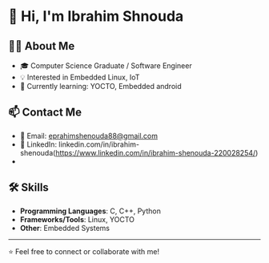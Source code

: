 # 👋 Hi, I'm Ibrahim Shnouda  

## 🧑‍💻 About Me  
- 🎓 Computer Science Graduate / Software Engineer  
- 💡 Interested in Embedded Linux, IoT
- 🌱 Currently learning: YOCTO, Embedded android 

## 📫 Contact Me  
- 📧 Email: eprahimshenouda88@gmail.com  
- 💼 LinkedIn: linkedin.com/in/ibrahim-shenouda(https://www.linkedin.com/in/ibrahim-shenouda-220028254/)
- 
## 🛠️ Skills  
- **Programming Languages**: C, C++, Python
- **Frameworks/Tools**: Linux, YOCTO
- **Other**: Embedded Systems  

---

⭐ Feel free to connect or collaborate with me!
